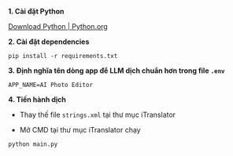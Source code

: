 **1. Cài đặt Python**

[Download Python | Python.org](https://www.python.org/downloads/)

**2. Cài đặt dependencies**

``` 
pip install -r requirements.txt 
```

**3. Định nghĩa tên dòng app để LLM dịch chuẩn hơn trong file ```.env```**

```
APP_NAME=AI Photo Editor
```

**4. Tiến hành dịch**

- Thay thế file ```strings.xml``` tại thư mục iTranslator

- Mở CMD tại thư mục iTranslator chạy

```
python main.py
```